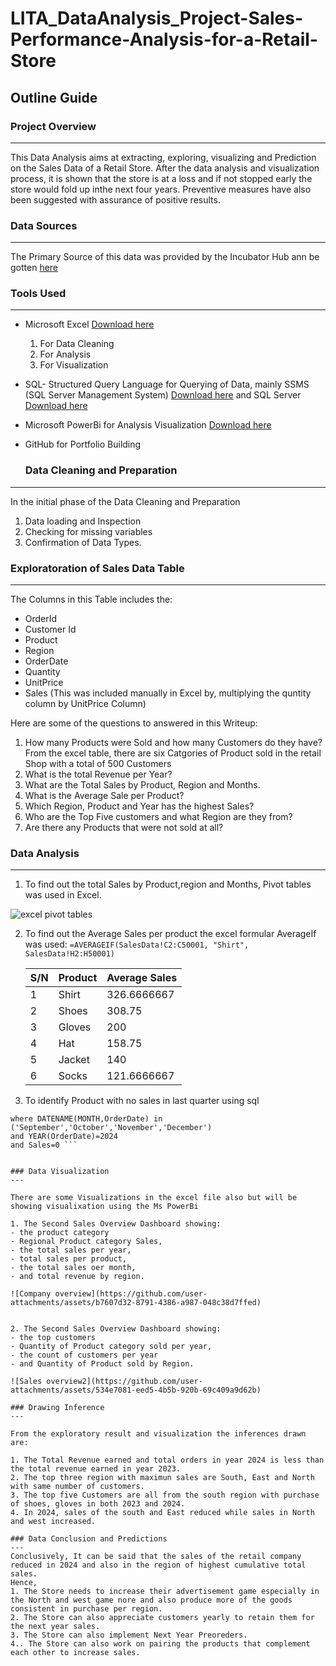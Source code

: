 # LITA_DataAnalysis_Project-Sales-Performance-Analysis-for-a-Retail-Store

## Outline Guide

### Project Overview
---
This Data Analysis aims at extracting, exploring,  visualizing and Prediction on the Sales Data of a Retail Store. After the data analysis and visualization process, it is shown that the store is at a loss and if not stopped early the store would fold up inthe next four years. Preventive measures have also been suggested with assurance of positive results.

### Data Sources
---
The Primary Source of this data was provided by the Incubator Hub ann be gotten [here](https://docs.google.com/spreadsheets/d/1urd2IUb7pRdGq8uHZ1njgDbtaCh4GCwF/edit?usp=drive_link&ouid=114961730859133220198&rtpof=true&sd=true)

### Tools Used
---
- Microsoft Excel [Download here](https://www.microsoft.com/en/microsoft-365/microsoft-office)

	1. For Data Cleaning
	2. For Analysis
	3. For Visualization

- SQL- Structured Query Language for Querying of Data,
  mainly SSMS (SQL Server Management System) [Download here](https://aka.ms/ssmsfullsetup)
  and SQL Server [Download here](https://www.microsoft.com/sql-server/sql-server-downloads)
  
- Microsoft PowerBi for Analysis Visualization [Download here](https://www.microsoft.com/en-us/download/details.aspx?id=58494)
- GitHub for Portfolio Building


  ### Data Cleaning and Preparation
---
In the initial phase of the Data Cleaning and Preparation

1. Data loading and Inspection
2. Checking for missing variables
3. Confirmation of Data Types.

### Exploratoration of Sales Data Table
---
The Columns in this Table includes the:
- OrderId
- Customer Id
- Product
- Region
- OrderDate
- Quantity
- UnitPrice
- Sales (This was included manually in Excel by, multiplying the quntity column by UnitPrice Column)
  
Here are some of the questions to answered in this Writeup:

1. How many Products were Sold and how many Customers do they have?
   From the excel table, there are six Catgories of Product sold in the retail Shop with a total of 500 Customers
2. What is the total Revenue per Year?
3. What are the Total Sales by Product, Region and Months.
4. What is the Average Sale per Product?
5. Which Region, Product and Year has the highest Sales?
6. Who are the Top Five customers and what Region are they from?
7. Are there any Products that were not sold at all?


### Data Analysis
---

1. To find out the total Sales by Product,region and Months, Pivot tables was used in Excel.

![excel pivot tables](https://github.com/user-attachments/assets/e172d77e-8ec3-48f3-8e92-d333c90d260b)

2. To find out the Average Sales per product the excel formular AverageIf was used:
   ``` =AVERAGEIF(SalesData!C2:C50001, "Shirt", SalesData!H2:H50001) ```

   |S/N|	Product|	Average Sales|
   |---|---------------|---------------------|
   |1|Shirt|326.6666667|
   |2|Shoes|308.75|
   |3|Gloves|200|
   |4|Hat|158.75|
   |5|Jacket|140|
   |6|Socks|121.6666667|
   
4.  To identify Product with no sales in last quarter using sql
   ``` Select Product,OrderDate,Sales from Sales_Data
where DATENAME(MONTH,OrderDate) in ('September','October','November','December') 
and YEAR(OrderDate)=2024
and Sales=0 ```


### Data Visualization
---

There are some Visualizations in the excel file also but will be showing visualixation using the Ms PowerBi

1. The Second Sales Overview Dashboard showing:
   - the product category
   - Regional Product category Sales,
   - the total sales per year,
   - total sales per product,
   - the total sales oer month,
   - and total revenue by region.
     
![Company overview](https://github.com/user-attachments/assets/b7607d32-8791-4386-a987-048c38d7ffed)

     
2. The Second Sales Overview Dashboard showing:
   - the top customers
   - Quantity of Product category sold per year,
   - the count of customers per year
   - and Quantity of Product sold by Region.

   ![Sales overview2](https://github.com/user-attachments/assets/534e7081-eed5-4b5b-920b-69c409a9d62b)

 ### Drawing Inference
 ---

 From the exploratory result and visualization the inferences drawn are:

1. The Total Revenue earned and total orders in year 2024 is less than the total revenue earned in year 2023.
2. The top three region with maximun sales are South, East and North with same number of customers.
3. The top five Customers are all from the south region with purchase of shoes, gloves in both 2023 and 2024.
4. In 2024, sales of the south and East reduced while sales in North and west increased.

### Data Conclusion and Predictions
---
Conclusively, It can be said that the sales of the retail company reduced in 2024 and also in the region of highest cumulative total sales.
Hence,
1. The Store needs to increase their advertisement game especially in the North and west game nore and also produce more of the goods consistent in purchase per region.
2. The Store can also appreciate customers yearly to retain them for the next year sales.
3. The Store can also implement Next Year Preoreders.
4.. The Store can also work on pairing the products that complement each other to increase sales.
